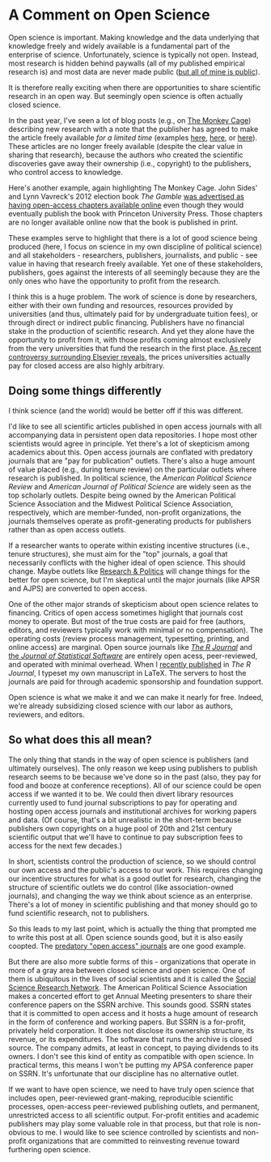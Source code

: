 # A Comment on Open Science #

Open science is important. Making knowledge and the data underlying that knowledge freely and widely available is a fundamental part of the enterprise of science. Unfortunately, science is typically not open. Instead, most research is hidden behind paywalls (all of my published empirical research is) and most data are never made public ([but all of mine is public](http://thedata.harvard.edu/dvn/dv/leeper)).

It is therefore really exciting when there are opportunities to share scientific research in an open way. But seemingly open science is often actually closed science.

In the past year, I've seen a lot of blog posts (e.g., on [The Monkey Cage](http://www.washingtonpost.com/blogs/monkey-cage/)) describing new research with a note that the publisher has agreed to make the article freely available *for a limited time* (examples [here](http://www.washingtonpost.com/blogs/monkey-cage/wp/2014/04/25/humanitarian-appeals-encourage-a-permissive-immigration-policy/), [here](http://www.washingtonpost.com/blogs/monkey-cage/wp/2013/10/18/dangerous-neighborhoods-why-the-democratic-peace-may-have-more-to-do-with-geography-than-democracy/), or [here](http://www.washingtonpost.com/blogs/monkey-cage/wp/2014/01/30/what-makes-some-elections-violent/)). These articles are no longer freely available (despite the clear value in sharing that research), because the authors who created the scientific discoveries gave away their ownership (i.e., copyright) to the publishers, who control access to knowledge.

Here's another example, again highlighting The Monkey Cage. John Sides' and Lynn Vavreck's 2012 election book *The Gamble* [was advertised as having open-access chapters available online](http://themonkeycage.org/2013/01/24/new-e-chapter-of-the-gamble-available-its-free/) even though they would eventually publish the book with Princeton University Press. Those chapters are no longer available online now that the book is published in print.

These examples serve to highlight that there is a lot of good science being produced (here, I focus on science in my own discipline of political science) and all stakeholders - researchers, publishers, journalists, and public - see value in having that research freely available. Yet one of these stakeholders, publishers, goes against the interests of all seemingly because they are the only ones who have the opportunity to profit from the research.

I think this is a huge problem. The work of science is done by researchers, either with their own funding and resources, resources provided by universities (and thus, ultimately paid for by undergraduate tuition fees), or through direct or indirect public financing. Publishers have no financial stake in the production of scientific research. And yet they alone have the opportunity to profit from it, with those profits coming almost exclusively from the very universities that fund the research in the first place. [As recent controversy surrounding Elsevier reveals](http://www.theguardian.com/science/2014/jun/16/universities-get-poor-value-academic-journal-publishing-firms), the prices universities actually pay for closed access are also highly arbitrary.

## Doing some things differently ##

I think science (and the world) would be better off if this was different.

I'd like to see all scientific articles published in open access journals with all accompanying data in persistent open data repositories. I hope most other scientists would agree in principle. Yet there's a lot of skepticism among academics about this. Open access journals are conflated with predatory journals that are "pay for publication" outlets. There's also a huge amount of value placed (e.g., during tenure review) on the particular outlets where research is published. In political science, the *American Political Science Review* and *American Journal of Political Science* are widely seen as the top scholarly outlets. Despite being owned by the American Political Science Association and the Midwest Political Science Association, respectively, which are member-funded, non-profit organizations, the journals themselves operate as profit-generating products for publishers rather than as open access outlets.

If a researcher wants to operate within existing incentive structures (i.e., tenure structures), she must aim for the "top" journals, a goal that necessarily conflicts with the higher ideal of open science. This should change. Maybe outlets like [Research & Politics](http://www.uk.sagepub.com/researchandpolitics/) will change things for the better for open science, but I'm skeptical until the major journals (like APSR and AJPS) are converted to open access.

One of the other major strands of skepticism about open science relates to financing. Critics of open access sometimes higlight that journals cost money to operate. But most of the true costs are paid for free (authors, editors, and reviewers typically work with minimal or no compensation). The operating costs (review process management, typesetting, printing, and online access) are marginal. Open source journals like [*The R Journal*](http://journal.r-project.org/) and [the *Journal of Statistical Software*](http://www.jstatsoft.org/) are entirely open acess, peer-reviewed, and operated with minimal overhead. When I [recently published](http://journal.r-project.org/archive/accepted/leeper.pdf) in *The R Journal*, I typeset my own manuscript in LaTeX. The servers to host the journals are paid for through academic sponsorship and foundation support.

Open science is what we make it and we can make it nearly for free. Indeed, we're already subsidizing closed science with our labor as authors, reviewers, and editors.

## So what does this all mean? ##

The only thing that stands in the way of open science is publishers (and ultimately ourselves). The only reason we keep using publishers to publish research seems to be because we've done so in the past (also, they pay for food and booze at conference receptions). All of our science could be open access if we wanted it to be. We could then divert library resources currently used to fund journal subscriptions to pay for operating and hosting open access journals and institutional archives for working papers and data. (Of course, that's a bit unrealistic in the short-term because publishers own copyrights on a huge pool of 20th and 21st century scientific output that we'll have to continue to pay subscription fees to access for the next few decades.) 

In short, scientists control the production of science, so we should control our own access and the public's access to our work. This requires changing our incentive structures for what is a good outlet for research, changing the structure of scientific outlets we do control (like association-owned journals), and changing the way we think about science as an enterprise. There's a lot of money in scientific publishing and that money should go to fund scientific research, not to publishers.

So this leads to my last point, which is actually the thing that prompted me to write this post at all. Open science sounds good, but it is also easily coopted. The [predatory "open access" journals](http://scholarlyoa.com/publishers/) are one good example.

But there are also more subtle forms of this - organizations that operate in more of a gray area between closed science and open science. One of them is ubiquitous in the lives of social scientists and it is called the [Social Science Research Network](http://www.ssrn.com/en/). The American Political Science Association makes a concerted effort to get Annual Meeting presenters to share their conference papers on the SSRN archive. This sounds good. SSRN states that it is committed to open access and it hosts a huge amount of research in the form of conference and working papers. But SSRN is a for-profit, privately held corporation. It does not disclose its ownership structure, its revenue, or its expenditures. The software that runs the archive is closed source. The company admits, at least in concept, to paying dividends to its owners. I don't see this kind of entity as compatible with open science. In practical terms, this means I won't be putting my APSA conference paper on SSRN. It's unfortunate that our discipline has no alternative outlet.

If we want to have open science, we need to have truly open science that includes open, peer-reviewed grant-making, reproducible scientific processes, open-access peer-reviewed publishing outlets, and permanent, unrestricted access to all scientific output. For-profit entities and academic publishers may play some valuable role in that process, but that role is non-obvious to me. I would like to see science controlled by scientists and non-profit organizations that are committed to reinvesting revenue toward furthering open science.
